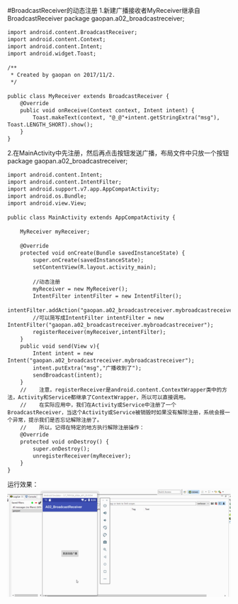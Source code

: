 #BroadcastReceiver的动态注册
1.新建广播接收者MyReceiver继承自BroadcastReceiver
	package gaopan.a02_broadcastreceiver;
	
	import android.content.BroadcastReceiver;
	import android.content.Context;
	import android.content.Intent;
	import android.widget.Toast;
	
	/**
	 * Created by gaopan on 2017/11/2.
	 */
	
	public class MyReceiver extends BroadcastReceiver {
	    @Override
	    public void onReceive(Context context, Intent intent) {
	        Toast.makeText(context, "@_@"+intent.getStringExtra("msg"), Toast.LENGTH_SHORT).show();
	    }
	}
2.在MainActivity中先注册，然后再点击按钮发送广播，布局文件中只放一个按钮
	package gaopan.a02_broadcastreceiver;
	
	import android.content.Intent;
	import android.content.IntentFilter;
	import android.support.v7.app.AppCompatActivity;
	import android.os.Bundle;
	import android.view.View;
	
	public class MainActivity extends AppCompatActivity {
	
	    MyReceiver myReceiver;
	
	    @Override
	    protected void onCreate(Bundle savedInstanceState) {
	        super.onCreate(savedInstanceState);
	        setContentView(R.layout.activity_main);
	
	        //动态注册
	        myReceiver = new MyReceiver();
	        IntentFilter intentFilter = new IntentFilter();
	        intentFilter.addAction("gaopan.a02_broadcastreceiver.mybroadcastreceiver");
	        //可以简写成IntentFilter intentFilter = new IntentFilter("gaopan.a02_broadcastreceiver.mybroadcastreceiver");
	        registerReceiver(myReceiver,intentFilter);
	    }
	    public void send(View v){
	        Intent intent = new Intent("gaopan.a02_broadcastreceiver.mybroadcastreceiver");
	        intent.putExtra("msg","广播收到了");
	        sendBroadcast(intent);
	    }
		//    注意，registerReceiver是android.content.ContextWrapper类中的方法，Activity和Service都继承了ContextWrapper，所以可以直接调用。
		//    在实际应用中，我们在Activity或Service中注册了一个BroadcastReceiver，当这个Activity或Service被销毁时如果没有解除注册，系统会报一个异常，提示我们是否忘记解除注册了。
		//    所以，记得在特定的地方执行解除注册操作：
	    @Override
	    protected void onDestroy() {
	        super.onDestroy();
	        unregisterReceiver(myReceiver);
	    }
	}
运行效果：
![](https://raw.githubusercontent.com/pgao0823/Picture/master/BroadcastReceiverDemo2.gif)

